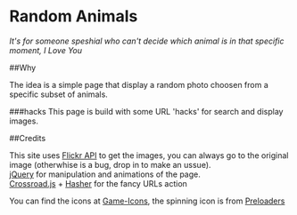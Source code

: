 # Random Animals
_It's for someone speshial who can't decide which animal is in that specific moment, I Love You_

##Why

The idea is a simple page that display a random photo choosen from a specific subset of animals. 
 
 
###hacks
This page is build with some URL 'hacks' for search and display images.



##Credits

This site uses [Flickr API](https://www.flickr.com/services/api/) to get the images, you can always go to the original image (otherwhise is a bug, drop in to make an ussue).  
[jQuery](http://jquery.com/) for manipulation and animations of the page.  
[Crossroad.js](http://millermedeiros.github.io/crossroads.js/) + [Hasher](https://github.com/millermedeiros/Hasher) for the fancy URLs action

You can find the icons at [Game-Icons](http://game-icons.net/), the spinning icon is from [Preloaders](http://preloaders.net/)

